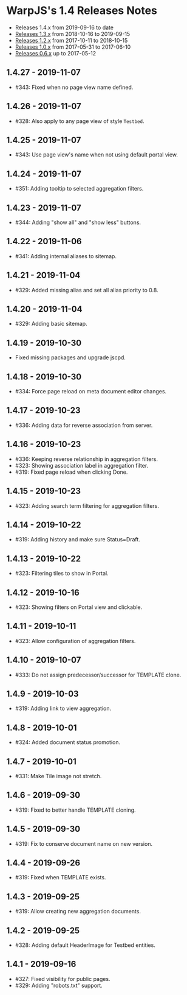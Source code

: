 # WarpJS's 1.4 Releases Notes

- Releases 1.4.x from 2019-09-16 to date
- [Releases 1.3.x](RELEASE-1.3.md) from 2018-10-16 to 2019-09-15
- [Releases 1.2.x](RELEASE-1.2.md) from 2017-10-11 to 2018-10-15
- [Releases 1.0.x](RELEASE-1.0.md) from 2017-05-31 to 2017-06-10
- [Releases 0.6.x](RELEASE-0.6.md) up to 2017-05-12

## 1.4.27 - 2019-11-07

- #343: Fixed when no page view name defined.

## 1.4.26 - 2019-11-07

- #328: Also apply to any page view of style `Testbed`.

## 1.4.25 - 2019-11-07

- #343: Use page view's name when not using default portal view.

## 1.4.24 - 2019-11-07

- #351: Adding tooltip to selected aggregation filters.

## 1.4.23 - 2019-11-07

- #344: Adding "show all" and "show less" buttons.

## 1.4.22 - 2019-11-06

- #341: Adding internal aliases to sitemap.

## 1.4.21 - 2019-11-04

- #329: Added missing alias and set all alias priority to 0.8.

## 1.4.20 - 2019-11-04

- #329: Adding basic sitemap.

## 1.4.19 - 2019-10-30

- Fixed missing packages and upgrade jscpd.

## 1.4.18 - 2019-10-30

- #334: Force page reload on meta document editor changes.

## 1.4.17 - 2019-10-23

- #336: Adding data for reverse association from server.

## 1.4.16 - 2019-10-23

- #336: Keeping reverse relationship in aggregation filters.
- #323: Showing association label in aggregation filter.
- #319: Fixed page reload when clicking Done.

## 1.4.15 - 2019-10-23

- #323: Adding search term filtering for aggregation filters.

## 1.4.14 - 2019-10-22

- #319: Adding history and make sure Status=Draft.

## 1.4.13 - 2019-10-22

- #323: Filtering tiles to show in Portal.

## 1.4.12 - 2019-10-16

- #323: Showing filters on Portal view and clickable.

## 1.4.11 - 2019-10-11

- #323: Allow configuration of aggregation filters.

## 1.4.10 - 2019-10-07

- #333: Do not assign predecessor/successor for TEMPLATE clone.

## 1.4.9 - 2019-10-03

- #319: Adding link to view aggregation.

## 1.4.8 - 2019-10-01

- #324: Added document status promotion.

## 1.4.7 - 2019-10-01

- #331: Make Tile image not stretch.

## 1.4.6 - 2019-09-30

- #319: Fixed to better handle TEMPLATE cloning.

## 1.4.5 - 2019-09-30

- #319: Fix to conserve document name on new version.

## 1.4.4 - 2019-09-26

- #319: Fixed when TEMPLATE exists.

## 1.4.3 - 2019-09-25

- #319: Allow creating new aggregation documents.

## 1.4.2 - 2019-09-25

- #328: Adding default HeaderImage for Testbed entities.

## 1.4.1 - 2019-09-16

- #327: Fixed visibility for public pages.
- #329: Adding "robots.txt" support.
